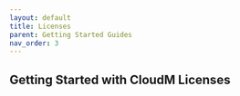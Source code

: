 ```yaml
---
layout: default
title: Licenses
parent: Getting Started Guides
nav_order: 3
---
```


## Getting Started with CloudM Licenses
